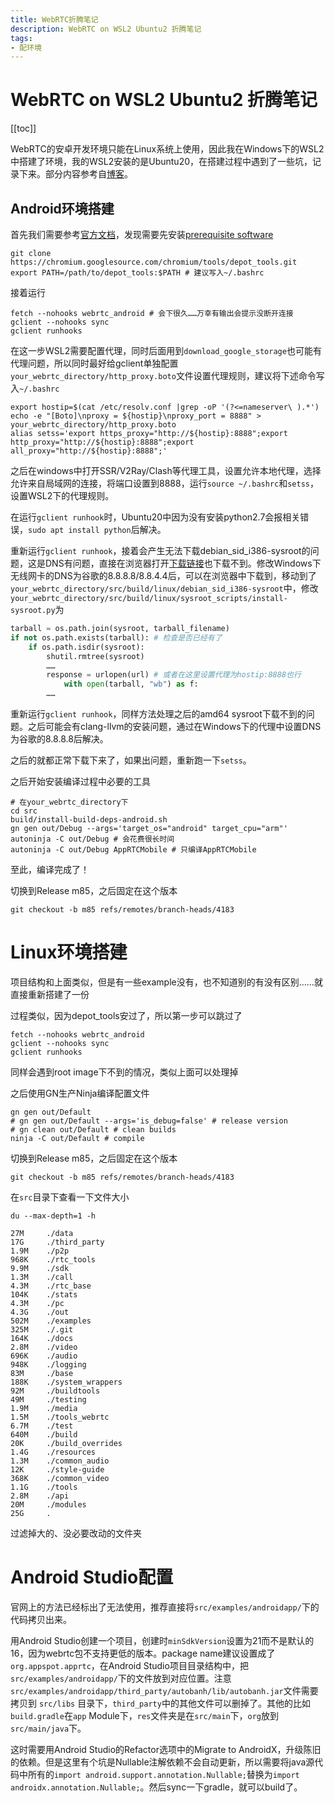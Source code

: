 ```yaml
---
title: WebRTC折腾笔记
description: WebRTC on WSL2 Ubuntu2 折腾笔记
tags: 
- 配环境
---
```



# WebRTC on WSL2 Ubuntu2 折腾笔记

[[toc]]

WebRTC的安卓开发环境只能在Linux系统上使用，因此我在Windows下的WSL2中搭建了环境，我的WSL2安装的是Ubuntu20，在搭建过程中遇到了一些坑，记录下来。部分内容参考自[博客](https://www.cnblogs.com/hejunlin/p/12526727.html)。

## Android环境搭建

首先我们需要参考[官方文档](https://webrtc.googlesource.com/src/+/refs/heads/master/docs/native-code/android/index.md)，发现需要先安装[prerequisite software](https://webrtc.googlesource.com/src/+/refs/heads/master/docs/native-code/development/prerequisite-sw/index.md)

```shell
git clone https://chromium.googlesource.com/chromium/tools/depot_tools.git
export PATH=/path/to/depot_tools:$PATH # 建议写入~/.bashrc
```

接着运行

```shell
fetch --nohooks webrtc_android # 会下很久……万幸有输出会提示没断开连接
gclient --nohooks sync
gclient runhooks
```

在这一步WSL2需要配置代理，同时后面用到`download_google_storage`也可能有代理问题，所以同时最好给gclient单独配置`your_webrtc_directory/http_proxy.boto`文件设置代理规则，建议将下述命令写入`~/.bashrc`

```shell
export hostip=$(cat /etc/resolv.conf |grep -oP '(?<=nameserver\ ).*')
echo -e "[Boto]\nproxy = ${hostip}\nproxy_port = 8888" > your_webrtc_directory/http_proxy.boto
alias setss='export https_proxy="http://${hostip}:8888";export http_proxy="http://${hostip}:8888";export all_proxy="http://${hostip}:8888";'
```

之后在windows中打开SSR/V2Ray/Clash等代理工具，设置允许本地代理，选择允许来自局域网的连接，将端口设置到8888，运行`source ~/.bashrc`和`setss`，设置WSL2下的代理规则。

在运行`gclient runhook`时，Ubuntu20中因为没有安装python2.7会报相关错误，`sudo apt install python`后解决。

重新运行`gclient runhook`，接着会产生无法下载debian_sid_i386-sysroot的问题，这是DNS有问题，直接在浏览器打开[下载链接](https://commondatastorage.googleapis.com/chrome-linux-sysroot/toolchain/d967bcef40477dbc39acef141ff22bf73f3e7cdb/debian_sid_i386_sysroot.tar.xz)也下载不到。修改Windows下无线网卡的DNS为谷歌的8.8.8.8/8.8.4.4后，可以在浏览器中下载到，移动到了`your_webrtc_directory/src/build/linux/debian_sid_i386-sysroot`中，修改`your_webrtc_directory/src/build/linux/sysroot_scripts/install-sysroot.py`为

```python
tarball = os.path.join(sysroot, tarball_filename)
if not os.path.exists(tarball): # 检查是否已经有了 
    if os.path.isdir(sysroot):
        shutil.rmtree(sysroot)
		……
        response = urlopen(url) # 或者在这里设置代理为hostip:8888也行
            with open(tarball, "wb") as f:
  		……
```

重新运行`gclient runhook`，同样方法处理之后的amd64 sysroot下载不到的问题。之后可能会有clang-llvm的安装问题，通过在Windows下的代理中设置DNS为谷歌的8.8.8.8后解决。

之后的就都正常下载下来了，如果出问题，重新跑一下`setss`。

之后开始安装编译过程中必要的工具

```shell
# 在your_webrtc_directory下
cd src 
build/install-build-deps-android.sh 
gn gen out/Debug --args='target_os="android" target_cpu="arm"'
autoninja -C out/Debug # 会花费很长时间
autoninja -C out/Debug AppRTCMobile # 只编译AppRTCMobile
```

至此，编译完成了！

切换到Release m85，之后固定在这个版本

```shell
git checkout -b m85 refs/remotes/branch-heads/4183
```



# Linux环境搭建

项目结构和上面类似，但是有一些example没有，也不知道别的有没有区别……就直接重新搭建了一份

过程类似，因为depot_tools安过了，所以第一步可以跳过了

```shell
fetch --nohooks webrtc_android
gclient --nohooks sync
gclient runhooks
```

同样会遇到root image下不到的情况，类似上面可以处理掉

之后使用GN生产Ninja编译配置文件

```shell
gn gen out/Default
# gn gen out/Default --args='is_debug=false' # release version
# gn clean out/Default # clean builds
ninja -C out/Default # compile
```

切换到Release m85，之后固定在这个版本

```shell
git checkout -b m85 refs/remotes/branch-heads/4183
```

在`src`目录下查看一下文件大小

```shell
du --max-depth=1 -h

27M     ./data
17G     ./third_party
1.9M    ./p2p
968K    ./rtc_tools
9.9M    ./sdk
1.3M    ./call
4.3M    ./rtc_base
104K    ./stats
4.3M    ./pc
4.3G    ./out
502M    ./examples
325M    ./.git
164K    ./docs
2.8M    ./video
696K    ./audio
948K    ./logging
83M     ./base
188K    ./system_wrappers
92M     ./buildtools
49M     ./testing
1.9M    ./media
1.5M    ./tools_webrtc
6.7M    ./test
640M    ./build
20K     ./build_overrides
1.4G    ./resources
1.3M    ./common_audio
12K     ./style-guide
368K    ./common_video
1.1G    ./tools
2.8M    ./api
20M     ./modules
25G     .
```

过滤掉大的、没必要改动的文件夹

# Android Studio配置

官网上的方法已经标出了无法使用，推荐直接将`src/examples/androidapp/`下的代码拷贝出来。

用Android Studio创建一个项目，创建时`minSdkVersion`设置为21而不是默认的16，因为webrtc包不支持更低的版本。package name建议设置成了`org.appspot.apprtc`，在Android Studio项目目录结构中，把`src/examples/androidapp/`下的文件放到对应位置。注意 `src/examples/androidapp/third_party/autobanh/lib/autobanh.jar`文件需要拷贝到 `src/libs` 目录下，`third_party`中的其他文件可以删掉了。其他的比如`build.gradle`在`app` Module下，`res`文件夹是在`src/main`下，`org`放到`src/main/java`下。

这时需要用Android Studio的Refactor选项中的Migrate to AndroidX，升级陈旧的依赖。但是这里有个坑是Nullable注解依赖不会自动更新，所以需要将java源代码中所有的`import android.support.annotation.Nullable;`替换为`import androidx.annotation.Nullable;`。然后sync一下gradle，就可以build了。





